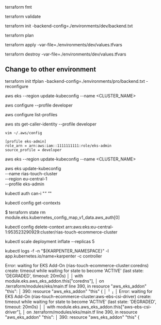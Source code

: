 terraform fmt

terraform validate

terraform init -backend-config=./environments/dev/backend.txt

terraform plan 

terraform apply -var-file=./environments/dev/values.tfvars 

terraform destroy -var-file=./environments/dev/values.tfvars

## Change to other environment

terraform init tfplan -backend-config=./environments/pro/backend.txt -reconfigure



aws eks --region <REGION> update-kubeconfig --name <CLUSTER_NAME>


aws configure --profile developer

aws configure list-profiles


aws sts get-caller-identity --profile developer

```
vim ~/.aws/config

[profile eks-admin]
role_arn = arn:aws:iam::1111111111:role/eks-admin
source_profile = developer
``````

aws eks --region <REGION> update-kubeconfig --name <CLUSTER_NAME>

aws eks update-kubeconfig \
  --name rias-touch-cluster \
  --region eu-central-1 \
  --profile eks-admin


kubectl auth can-i "*" "*"

kubectl config get-contexts

$ terraform state rm module.eks.kubernetes_config_map_v1_data.aws_auth[0]


kubectl config delete-context arn:aws:eks:eu-central-1:953523290929:cluster/rias-touch-ecommerce-cluster






kubectl scale deployment inflate --replicas 5

kubectl logs -f -n "${KARPENTER_NAMESPACE}" -l app.kubernetes.io/name=karpenter -c controller

 Error: waiting for EKS Add-On (rias-touch-ecommerce-cluster:coredns) create: timeout while waiting for state to become 'ACTIVE' (last state: 'DEGRADED', timeout: 20m0s)
│ 
│   with module.eks.aws_eks_addon.this["coredns"],
│   on .terraform/modules/eks/main.tf line 390, in resource "aws_eks_addon" "this":
│  390: resource "aws_eks_addon" "this" {
│ 
╵
╷
│ Error: waiting for EKS Add-On (rias-touch-ecommerce-cluster:aws-ebs-csi-driver) create: timeout while waiting for state to become 'ACTIVE' (last state: 'DEGRADED', timeout: 20m0s)
│ 
│   with module.eks.aws_eks_addon.this["aws-ebs-csi-driver"],
│   on .terraform/modules/eks/main.tf line 390, in resource "aws_eks_addon" "this":
│  390: resource "aws_eks_addon" "this" {